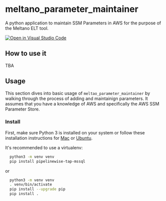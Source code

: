 # meltano_parameter_maintainer
A python application to maintain SSM Parameters in AWS for the purpose of the Meltano ELT tool.

[![Open in Visual Studio Code](https://open.vscode.dev/badges/open-in-vscode.svg)](https://open.vscode.dev/s7clarke10/meltano_parameter_maintainer)

## How to use it

TBA

## Usage

This section dives into basic usage of `meltao_parameter_maintainer` by walking through the process
of adding and maintainign parameters. It assumes that you have a knowledge of AWS and specifically the AWS SSM Parameter Store.

### Install

First, make sure Python 3 is installed on your system or follow these
installation instructions for [Mac](http://docs.python-guide.org/en/latest/starting/install3/osx/) or
[Ubuntu](https://www.digitalocean.com/community/tutorials/how-to-install-python-3-and-set-up-a-local-programming-environment-on-ubuntu-16-04).

It's recommended to use a virtualenv:

```bash
  python3 -m venv venv
  pip install pipelinewise-tap-mssql
```

or

```bash
  python3 -m venv venv
  . venv/bin/activate
  pip install --upgrade pip
  pip install .
```
